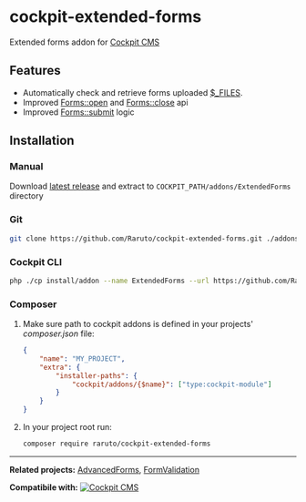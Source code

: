 # cockpit-extended-forms

Extended forms addon for [Cockpit CMS](http://getcockpit.com/)

## Features

- Automatically check and retrieve forms uploaded [$_FILES](https://github.com/agentejo/cockpit/pull/1411).
- Improved [Forms::open](https://github.com/agentejo/cockpit/pull/1400) and [Forms::close](https://github.com/agentejo/cockpit/pull/1400) api
- Improved [Forms::submit](https://github.com/agentejo/cockpit/pull/1399) logic

## Installation

### Manual

Download [latest release](https://github.com/Raruto/cockpit-extended-forms) and extract to `COCKPIT_PATH/addons/ExtendedForms` directory

### Git

```sh
git clone https://github.com/Raruto/cockpit-extended-forms.git ./addons/ExtendedForms
```

### Cockpit CLI

```sh
php ./cp install/addon --name ExtendedForms --url https://github.com/Raruto/cockpit-extended-forms.git
```

### Composer

1. Make sure path to cockpit addons is defined in your projects' _composer.json_ file:

   ```json
   {
       "name": "MY_PROJECT",
       "extra": {
           "installer-paths": {
               "cockpit/addons/{$name}": ["type:cockpit-module"]
           }
       }
   }
   ```

2. In your project root run:

   ```sh
   composer require raruto/cockpit-extended-forms
   ```

---

**Related projects:** [AdvancedForms](https://github.com/uktcmtt/cockpit-module-advancedforms), [FormValidation](https://github.com/raffaelj/cockpit_FormValidation)

**Compatibile with:** [![Cockpit CMS](https://img.shields.io/badge/cockpit-0.11.2-1EB300.svg?style=flat)](https://github.com/agentejo/cockpit)
